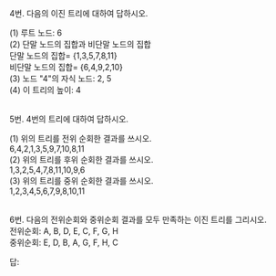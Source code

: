 4번. 다음의 이진 트리에 대하여 답하시오.<br>


(1) 루트 노드: 6<br>
(2) 단말 노드의 집합과 비단말 노드의 집합<br>
단말 노드의 집합= {1,3,5,7,8,11} <br>
비단말 노드의 집합= {6,4,9,2,10}<br>
(3) 노드 "4"의 자식 노드: 2, 5<br>
(4) 이 트리의 높이: 4<br><br>

5번. 4번의 트리에 대하여 답하시오.<br>

(1) 위의 트리를 전위 순회한 결과를 쓰시오.<br>
6,4,2,1,3,5,9,7,10,8,11<br>
(2) 위의 트리를 후위 순회한 결과를 쓰시오. <br>
1,3,2,5,4,7,8,11,10,9,6<br>
(3) 위의 트리를 중위 순회한 결과를 쓰시오.<br>
1,2,3,4,5,6,7,9,8,10,11<br><br>



6번. 다음의 전위순회와 중위순회 결과를 모두 만족하는 이진 트리를 그리시오.<br>
전위순회: A, B, D, E, C, F, G, H<br>
중위순회: E, D, B, A, G, F, H, C<br>

답: <br>





